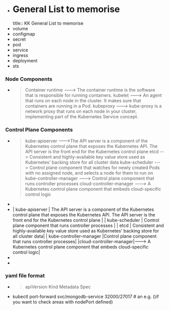 - # General List to memorise
  title:: KK General List to memorise
- volume
- configmap
- secret
- pod
- service
- ingress
- deployment
- sts
### Node Components
- > Container runtime  ---> The container runtime is the software that is responsible for running containers.
  > kubelet            ---> An agent that runs on each node in the cluster. It makes sure that containers are running in a Pod.
  > kubeproxy          ---> kube-proxy is a network proxy that runs on each node in your cluster, implementing part of the Kubernetes Service concept.
### Control Plane Components
- > kube-apiserver           --->The API server is a component of the Kubernetes control plane that exposes the Kubernetes API. The API server is the front end for the Kubernetes control plane
  etcd                     --> Consistent and highly-available key value store used as Kubernetes' backing store for all cluster data
  kube-scheduler           ---> Control plane component that watches for newly created Pods with no assigned node, and selects a node for them to run on
  kube-controller-manager ---> Control plane component that runs controller processes
  cloud-controller-manager ---> A Kubernetes control plane component that embeds cloud-specific control logic
-
- | kube-apiserver | The API server is a component of the Kubernetes control plane that exposes the Kubernetes API. The API server is the front end for the Kubernetes control plane |
  | kube-scheduler | Control plane component that runs controller processes |
  | etcd | Consistent and highly-available key value store used as Kubernetes' backing store for all cluster data|
  | kube-controller-manager |Control plane component that runs controller processes|
  |cloud-controller-manager|---> A Kubernetes control plane component that embeds cloud-specific control logic|
-
-
### yaml file format
- >apiVersion
  Kind
  Metadata
  Spec
- kubectl port-forward svc/mongodb-service 32000/27017  # an e.g. ()if you want to check areas with nodePort defined)
